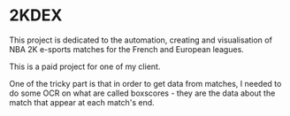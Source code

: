 # 2KDEX

This project is dedicated to the automation, creating and visualisation of NBA 2K e-sports matches for the French and European leagues.

This is a paid project for one of my client.

One of the tricky part is that in order to get data from matches, I needed to do some OCR on what are called boxscores - they are the data about the match that appear at each match's end.
